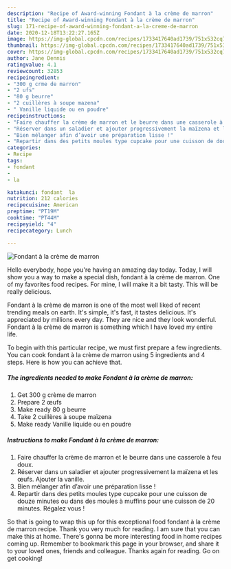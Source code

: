 ```yaml
---
description: "Recipe of Award-winning Fondant à la crème de marron"
title: "Recipe of Award-winning Fondant à la crème de marron"
slug: 171-recipe-of-award-winning-fondant-a-la-creme-de-marron
date: 2020-12-18T13:22:27.165Z
image: https://img-global.cpcdn.com/recipes/1733417640ad1739/751x532cq70/fondant-a-la-creme-de-marron-photo-principale-de-la-recette.jpg
thumbnail: https://img-global.cpcdn.com/recipes/1733417640ad1739/751x532cq70/fondant-a-la-creme-de-marron-photo-principale-de-la-recette.jpg
cover: https://img-global.cpcdn.com/recipes/1733417640ad1739/751x532cq70/fondant-a-la-creme-de-marron-photo-principale-de-la-recette.jpg
author: Jane Dennis
ratingvalue: 4.1
reviewcount: 32853
recipeingredient:
- "300 g crme de marron"
- "2 ufs"
- "80 g beurre"
- "2 cuillères à soupe mazena"
- " Vanille liquide ou en poudre"
recipeinstructions:
- "Faire chauffer la crème de marron et le beurre dans une casserole à feu doux."
- "Réserver dans un saladier et ajouter progressivement la maïzena et les œufs. Ajouter la vanille."
- "Bien mélanger afin d’avoir une préparation lisse !"
- "Repartir dans des petits moules type cupcake pour une cuisson de douze minutes ou dans des moules à muffins pour une cuisson de 20 minutes. Régalez vous !"
categories:
- Recipe
tags:
- fondant
- 
- la

katakunci: fondant  la 
nutrition: 212 calories
recipecuisine: American
preptime: "PT19M"
cooktime: "PT44M"
recipeyield: "4"
recipecategory: Lunch

---
```



![Fondant à la crème de marron](https://img-global.cpcdn.com/recipes/1733417640ad1739/751x532cq70/fondant-a-la-creme-de-marron-photo-principale-de-la-recette.jpg)

Hello everybody, hope you're having an amazing day today. Today, I will show you a way to make a special dish, fondant à la crème de marron. One of my favorites food recipes. For mine, I will make it a bit tasty. This will be really delicious.



Fondant à la crème de marron is one of the most well liked of recent trending meals on earth. It's simple, it's fast, it tastes delicious. It's appreciated by millions every day. They are nice and they look wonderful. Fondant à la crème de marron is something which I have loved my entire life.


To begin with this particular recipe, we must first prepare a few ingredients. You can cook fondant à la crème de marron using 5 ingredients and 4 steps. Here is how you can achieve that.

<!--inarticleads1-->

##### The ingredients needed to make Fondant à la crème de marron:

1. Get 300 g crème de marron
1. Prepare 2 œufs
1. Make ready 80 g beurre
1. Take 2 cuillères à soupe maïzena
1. Make ready  Vanille liquide ou en poudre




<!--inarticleads2-->

##### Instructions to make Fondant à la crème de marron:

1. Faire chauffer la crème de marron et le beurre dans une casserole à feu doux.
1. Réserver dans un saladier et ajouter progressivement la maïzena et les œufs. Ajouter la vanille.
1. Bien mélanger afin d’avoir une préparation lisse !
1. Repartir dans des petits moules type cupcake pour une cuisson de douze minutes ou dans des moules à muffins pour une cuisson de 20 minutes. Régalez vous !




So that is going to wrap this up for this exceptional food fondant à la crème de marron recipe. Thank you very much for reading. I am sure that you can make this at home. There's gonna be more interesting food in home recipes coming up. Remember to bookmark this page in your browser, and share it to your loved ones, friends and colleague. Thanks again for reading. Go on get cooking!
